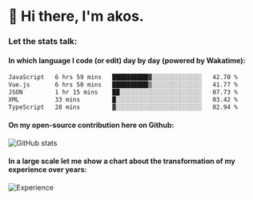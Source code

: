# 👋 Hi there, I'm akos. 


### Let the stats talk:


#### In which language I code (or edit) day by day (powered by Wakatime): 

<!--START_SECTION:waka-->

```txt
JavaScript   6 hrs 59 mins   ██████████▓░░░░░░░░░░░░░░   42.70 %
Vue.js       6 hrs 50 mins   ██████████▒░░░░░░░░░░░░░░   41.77 %
JSON         1 hr 15 mins    ██░░░░░░░░░░░░░░░░░░░░░░░   07.73 %
XML          33 mins         █░░░░░░░░░░░░░░░░░░░░░░░░   03.42 %
TypeScript   28 mins         ▓░░░░░░░░░░░░░░░░░░░░░░░░   02.94 %
```

<!--END_SECTION:waka-->

#### On my open-source contribution here on Github:
 
![GitHub stats](https://github-readme-stats.vercel.app/api?username=akosbalasko)

#### In a large scale let me show a chart about the transformation of my experience over years:   

![Experience](https://cr-skills-chart-widget.azurewebsites.net/api/api?username=akosbalasko)
